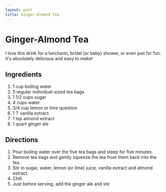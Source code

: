 ```yaml
---
layout: post
title: Ginger-Almond Tea
---
```


# Ginger-Almond Tea
I love this drink for a luncheon, bridal (or baby) shower, or even just for fun. It's absolutely delicious and easy to make! 

## Ingredients
1. 1 cup boiling water
1. 5 regular individual-sized tea bags
1. 1 1/2 cups sugar
1. 4 cups water
1. 3/4 cup lemon or lime question
1. 1 T vanilla extract
1. 1 tsp almond extract
1. 1 quart ginger ale

## Directions
1. Pour boiling water over the five tea bags and steep for five minutes. 
1. Remove tea bags and gently squeeze the tea from them back into the tea. 
1. Stir in sugar, water, lemon (or lime) juice, vanilla extract and almond extract. 
1. Chill. 
1. Just before serving, add the ginger ale and stir. 